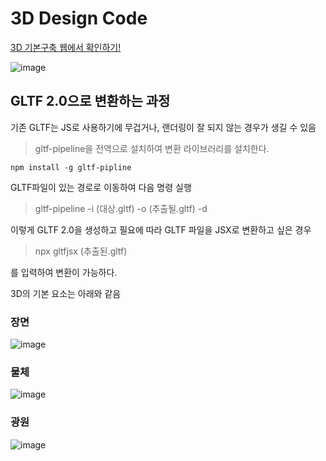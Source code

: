 # 3D Design Code

[3D 기본구축 웹에서 확인하기!](https://3-d-design-code-basic.vercel.app/)

![image](https://user-images.githubusercontent.com/46777310/234600910-aedfe671-3204-41a4-8a9b-94266dd253de.png)


## GLTF 2.0으로 변환하는 과정

기존 GLTF는 JS로 사용하기에 무겁거나, 랜더링이 잘 되지 않는 경우가 생길 수 있음

> gltf-pipeline을 전역으로 설치하여 변환 라이브러리를 설치한다.

```
npm install -g gltf-pipline
```

GLTF파일이 있는 경로로 이동하여 다음 명령 실행

> gltf-pipeline -i (대상.gltf) -o (추출될.gltf) -d

이렇게 GLTF 2.0을 생성하고 필요에 따라 GLTF 파일을 JSX로 변환하고 싶은 경우

> npx gltfjsx (추출된.gltf)

를 입력하여 변환이 가능하다.

3D의 기본 요소는 아래와 같음

### 장면

![image](https://user-images.githubusercontent.com/46777310/234568999-f6aa3691-7387-4cd9-a883-0ccfa57cc640.png)

### 물체

![image](https://user-images.githubusercontent.com/46777310/234569077-d406d431-7942-4377-9810-c56ac7fdc95c.png)

### 광원

![image](https://user-images.githubusercontent.com/46777310/234569186-930d80e8-352f-4b3c-ba2b-4b0720e75b9e.png)
